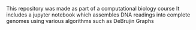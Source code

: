 This repository was made as part of a computational biology course
It includes a jupyter notebook which assembles DNA readings into complete genomes using various algorithms such as DeBrujin Graphs
